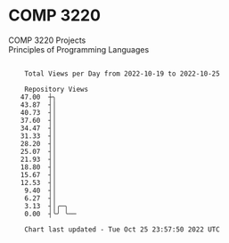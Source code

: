 # COMP 3220
COMP 3220 Projects  
Principles of Programming Languages

```

    Total Views per Day from 2022-10-19 to 2022-10-25

    Repository Views
   47.00  ┼╮
   43.87  ┤│
   40.73  ┤│
   37.60  ┤│
   34.47  ┤│
   31.33  ┤│
   28.20  ┤│
   25.07  ┤│
   21.93  ┤│
   18.80  ┤│
   15.67  ┤│
   12.53  ┤│
    9.40  ┤│
    6.27  ┤│
    3.13  ┤│╭─╮
    0.00  ┤╰╯ ╰──

    Chart last updated - Tue Oct 25 23:57:50 2022 UTC
    
```
